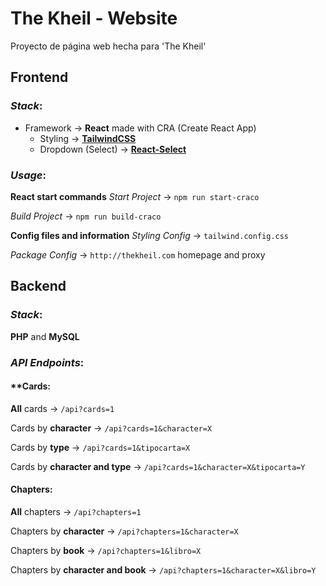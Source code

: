 # The Kheil - Website 
Proyecto de página web hecha para 'The Kheil'

## Frontend
### *Stack*:
 - Framework -> **React** made with CRA (Create React App)
	 - Styling -> **[TailwindCSS](https://tailwindcss.com/)**
	 - Dropdown (Select) -> **[React-Select](https://react-select.com/)** 

### *Usage*:
**React start commands**
*Start Project* -> `npm run start-craco`

*Build Project* -> `npm run build-craco` 

**Config files and information**
*Styling Config* -> `tailwind.config.css` 

*Package Config* -> `http://thekheil.com` homepage and proxy 
	 
## Backend
### *Stack*:
**PHP** and **MySQL**

### *API Endpoints*:
#### **Cards:
**All** cards -> `/api?cards=1`

Cards by **character** -> `/api?cards=1&character=X`

Cards by **type** -> `/api?cards=1&tipocarta=X`

Cards by **character and type** -> `/api?cards=1&character=X&tipocarta=Y`
#### **Chapters**:
**All** chapters -> `/api?chapters=1`

Chapters by **character** -> `/api?chapters=1&character=X`

Chapters by **book** -> `/api?chapters=1&libro=X`

Chapters by **character and book** -> `/api?chapters=1&character=X&libro=Y`